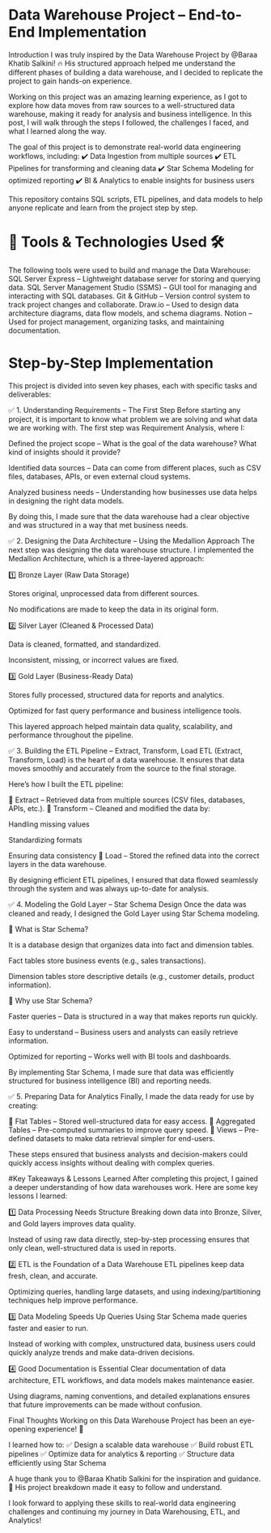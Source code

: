 # Data Warehouse Project – End-to-End Implementation

Introduction
I was truly inspired by the Data Warehouse Project by @Baraa Khatib Salkini! 🔥 His structured approach helped me understand the different phases of building a data warehouse, and I decided to replicate the project to gain hands-on experience.

Working on this project was an amazing learning experience, as I got to explore how data moves from raw sources to a well-structured data warehouse, making it ready for analysis and business intelligence. In this post, I will walk through the steps I followed, the challenges I faced, and what I learned along the way.

The goal of this project is to demonstrate real-world data engineering workflows, including:
✔️ Data Ingestion from multiple sources
✔️ ETL Pipelines for transforming and cleaning data
✔️ Star Schema Modeling for optimized reporting
✔️ BI & Analytics to enable insights for business users

This repository contains SQL scripts, ETL pipelines, and data models to help anyone replicate and learn from the project step by step.

# 📖 Tools & Technologies Used 🛠️

The following tools were used to build and manage the Data Warehouse:
SQL Server Express – Lightweight database server for storing and querying data.
SQL Server Management Studio (SSMS) – GUI tool for managing and interacting with SQL databases.
Git & GitHub – Version control system to track project changes and collaborate.
Draw.io – Used to design data architecture diagrams, data flow models, and schema diagrams.
Notion – Used for project management, organizing tasks, and maintaining documentation.

# Step-by-Step Implementation
This project is divided into seven key phases, each with specific tasks and deliverables:

✅ 1. Understanding Requirements – The First Step
Before starting any project, it is important to know what problem we are solving and what data we are working with. The first step was Requirement Analysis, where I:

Defined the project scope – What is the goal of the data warehouse? What kind of insights should it provide?

Identified data sources – Data can come from different places, such as CSV files, databases, APIs, or even external cloud systems.

Analyzed business needs – Understanding how businesses use data helps in designing the right data models.

By doing this, I made sure that the data warehouse had a clear objective and was structured in a way that met business needs.

✅ 2. Designing the Data Architecture – Using the Medallion Approach
The next step was designing the data warehouse structure. I implemented the Medallion Architecture, which is a three-layered approach:

1️⃣ Bronze Layer (Raw Data Storage)

Stores original, unprocessed data from different sources.

No modifications are made to keep the data in its original form.

2️⃣ Silver Layer (Cleaned & Processed Data)

Data is cleaned, formatted, and standardized.

Inconsistent, missing, or incorrect values are fixed.

3️⃣ Gold Layer (Business-Ready Data)

Stores fully processed, structured data for reports and analytics.

Optimized for fast query performance and business intelligence tools.

This layered approach helped maintain data quality, scalability, and performance throughout the pipeline.

✅ 3. Building the ETL Pipeline – Extract, Transform, Load
ETL (Extract, Transform, Load) is the heart of a data warehouse. It ensures that data moves smoothly and accurately from the source to the final storage.

Here’s how I built the ETL pipeline:

🔹 Extract – Retrieved data from multiple sources (CSV files, databases, APIs, etc.).
🔹 Transform – Cleaned and modified the data by:

Handling missing values

Standardizing formats

Ensuring data consistency
🔹 Load – Stored the refined data into the correct layers in the data warehouse.

By designing efficient ETL pipelines, I ensured that data flowed seamlessly through the system and was always up-to-date for analysis.

✅ 4. Modeling the Gold Layer – Star Schema Design
Once the data was cleaned and ready, I designed the Gold Layer using Star Schema modeling.

🔹 What is Star Schema?

It is a database design that organizes data into fact and dimension tables.

Fact tables store business events (e.g., sales transactions).

Dimension tables store descriptive details (e.g., customer details, product information).

🔹 Why use Star Schema?

Faster queries – Data is structured in a way that makes reports run quickly.

Easy to understand – Business users and analysts can easily retrieve information.

Optimized for reporting – Works well with BI tools and dashboards.

By implementing Star Schema, I made sure that data was efficiently structured for business intelligence (BI) and reporting needs.

✅ 5. Preparing Data for Analytics
Finally, I made the data ready for use by creating:

🔹 Flat Tables – Stored well-structured data for easy access.
🔹 Aggregated Tables – Pre-computed summaries to improve query speed.
🔹 Views – Pre-defined datasets to make data retrieval simpler for end-users.

These steps ensured that business analysts and decision-makers could quickly access insights without dealing with complex queries.

#Key Takeaways & Lessons Learned
After completing this project, I gained a deeper understanding of how data warehouses work. Here are some key lessons I learned:

1️⃣ Data Processing Needs Structure
Breaking down data into Bronze, Silver, and Gold layers improves data quality.

Instead of using raw data directly, step-by-step processing ensures that only clean, well-structured data is used in reports.

2️⃣ ETL is the Foundation of a Data Warehouse
ETL pipelines keep data fresh, clean, and accurate.

Optimizing queries, handling large datasets, and using indexing/partitioning techniques help improve performance.

3️⃣ Data Modeling Speeds Up Queries
Using Star Schema made queries faster and easier to run.

Instead of working with complex, unstructured data, business users could quickly analyze trends and make data-driven decisions.

4️⃣ Good Documentation is Essential
Clear documentation of data architecture, ETL workflows, and data models makes maintenance easier.

Using diagrams, naming conventions, and detailed explanations ensures that future improvements can be made without confusion.

Final Thoughts
Working on this Data Warehouse Project has been an eye-opening experience! 🚀

I learned how to:
✅ Design a scalable data warehouse
✅ Build robust ETL pipelines
✅ Optimize data for analytics & reporting
✅ Structure data efficiently using Star Schema

A huge thank you to @Baraa Khatib Salkini for the inspiration and guidance. 🙌 His project breakdown made it easy to follow and understand.

I look forward to applying these skills to real-world data engineering challenges and continuing my journey in Data Warehousing, ETL, and Analytics!

